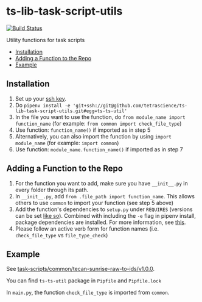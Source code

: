 # ts-lib-task-script-utils <!-- omit in toc -->

[![Build Status](https://travis-ci.com/tetrascience/ts-lib-task-script-utils.svg?token=7onD2L3nEXMByQUNdxv1&branch=master)](https://travis-ci.com/tetrascience/ts-lib-task-script-utils)

Utility functions for task scripts

- [Installation](#installation)
- [Adding a Function to the Repo](#adding-a-function-to-the-repo)
- [Example](#example)

## Installation

1. Set up your [ssh key](https://docs.github.com/en/github/authenticating-to-github/connecting-to-github-with-ssh).
2. Do `pipenv install -e 'git+ssh://git@github.com/tetrascience/ts-lib-task-script-utils.git#egg=ts-ts-util'`
3. In the file you want to use the function, do `from module_name import function_name` (for example: `from common import check_file_type`)
4. Use function: `function_name()` if imported as in step 5
5. Alternatively, you can also import the function by using `import module_name` (for example: `import common`)
6. Use function: `module_name.function_name()` if imported as in step 7

## Adding a Function to the Repo

1. For the function you want to add, make sure you have `__init__.py` in every folder through its path. 
2. In `__init__.py`, add `from .file_path import function_name`. This allows others to use `common` to import your function (see step 5 above)
3. Add the function's dependencies to `setup.py` under `REQUIRES` (versions can be set [like so](https://stackoverflow.com/questions/8161617/how-can-i-specify-library-versions-in-setup-py)). Combined with including the `-e` flag in pipenv install, package dependencies are installed. For more information, see [this](https://pipenv-fork.readthedocs.io/en/latest/advanced.html#pipfile-vs-setup-py).
4. Please follow an active verb form for function names (i.e. `check_file_type` vs `file_type_check`)

## Example

See [task-scripts/common/tecan-sunrise-raw-to-ids/v1.0.0](https://github.com/tetrascience/ts-lib-protocol-script/tree/development/task-scripts/common/tecan-sunrise-raw-to-ids/v1.0.0). 

You can find `ts-ts-util` package in `Pipfile` and `Pipfile.lock`

In `main.py`, the function `check_file_type` is imported from `common`. 
